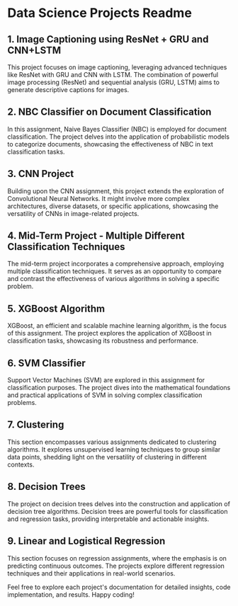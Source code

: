# Data Science Projects Readme

## 1. Image Captioning using ResNet + GRU and CNN+LSTM
This project focuses on image captioning, leveraging advanced techniques like ResNet with GRU and CNN with LSTM. The combination of powerful image processing (ResNet) and sequential analysis (GRU, LSTM) aims to generate descriptive captions for images.

## 2. NBC Classifier on Document Classification
In this assignment, Naive Bayes Classifier (NBC) is employed for document classification. The project delves into the application of probabilistic models to categorize documents, showcasing the effectiveness of NBC in text classification tasks.

## 3. CNN Project
Building upon the CNN assignment, this project extends the exploration of Convolutional Neural Networks. It might involve more complex architectures, diverse datasets, or specific applications, showcasing the versatility of CNNs in image-related projects.

## 4. Mid-Term Project - Multiple Different Classification Techniques
The mid-term project incorporates a comprehensive approach, employing multiple classification techniques. It serves as an opportunity to compare and contrast the effectiveness of various algorithms in solving a specific problem.

## 5. XGBoost Algorithm
XGBoost, an efficient and scalable machine learning algorithm, is the focus of this assignment. The project explores the application of XGBoost in classification tasks, showcasing its robustness and performance.

## 6. SVM Classifier
Support Vector Machines (SVM) are explored in this assignment for classification purposes. The project dives into the mathematical foundations and practical applications of SVM in solving complex classification problems.

## 7. Clustering 
This section encompasses various assignments dedicated to clustering algorithms. It explores unsupervised learning techniques to group similar data points, shedding light on the versatility of clustering in different contexts.

## 8. Decision Trees
The project on decision trees delves into the construction and application of decision tree algorithms. Decision trees are powerful tools for classification and regression tasks, providing interpretable and actionable insights.

## 9. Linear and Logistical Regression
This section focuses on regression assignments, where the emphasis is on predicting continuous outcomes. The projects explore different regression techniques and their applications in real-world scenarios.

Feel free to explore each project's documentation for detailed insights, code implementation, and results. Happy coding!
